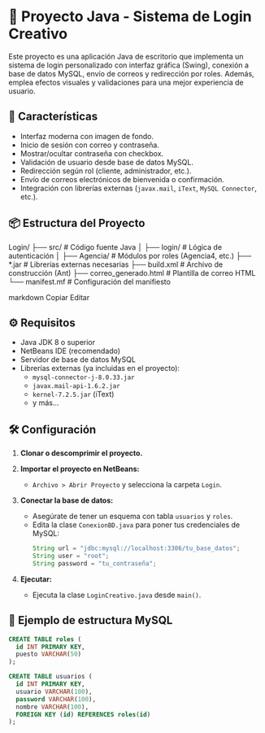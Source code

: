 # 🚀 Proyecto Java - Sistema de Login Creativo

Este proyecto es una aplicación Java de escritorio que implementa un sistema de login personalizado con interfaz gráfica (Swing), conexión a base de datos MySQL, envío de correos y redirección por roles. Además, emplea efectos visuales y validaciones para una mejor experiencia de usuario.

## 🧩 Características

- Interfaz moderna con imagen de fondo.
- Inicio de sesión con correo y contraseña.
- Mostrar/ocultar contraseña con checkbox.
- Validación de usuario desde base de datos MySQL.
- Redirección según rol (cliente, administrador, etc.).
- Envío de correos electrónicos de bienvenida o confirmación.
- Integración con librerías externas (`javax.mail`, `iText`, `MySQL Connector`, etc.).

## 📦 Estructura del Proyecto

Login/
├── src/ # Código fuente Java
│ ├── login/ # Lógica de autenticación
│ ├── Agencia/ # Módulos por roles (Agencia4, etc.)
├── *.jar # Librerías externas necesarias
├── build.xml # Archivo de construcción (Ant)
├── correo_generado.html # Plantilla de correo HTML
└── manifest.mf # Configuración del manifiesto

markdown
Copiar
Editar

## ⚙️ Requisitos

- Java JDK 8 o superior
- NetBeans IDE (recomendado)
- Servidor de base de datos MySQL
- Librerías externas (ya incluidas en el proyecto):
  - `mysql-connector-j-8.0.33.jar`
  - `javax.mail-api-1.6.2.jar`
  - `kernel-7.2.5.jar` (iText)
  - y más...

## 🛠️ Configuración

1. **Clonar o descomprimir el proyecto.**

2. **Importar el proyecto en NetBeans:**
   - `Archivo > Abrir Proyecto` y selecciona la carpeta `Login`.

3. **Conectar la base de datos:**
   - Asegúrate de tener un esquema con tabla `usuarios` y `roles`.
   - Edita la clase `ConexionBD.java` para poner tus credenciales de MySQL:
     ```java
     String url = "jdbc:mysql://localhost:3306/tu_base_datos";
     String user = "root";
     String password = "tu_contraseña";
     ```

4. **Ejecutar:**
   - Ejecuta la clase `LoginCreativo.java` desde `main()`.

## 🧪 Ejemplo de estructura MySQL

```sql
CREATE TABLE roles (
  id INT PRIMARY KEY,
  puesto VARCHAR(50)
);

CREATE TABLE usuarios (
  id INT PRIMARY KEY,
  usuario VARCHAR(100),
  password VARCHAR(100),
  nombre VARCHAR(100),
  FOREIGN KEY (id) REFERENCES roles(id)
);
